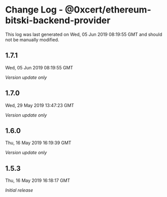 # Change Log - @0xcert/ethereum-bitski-backend-provider

This log was last generated on Wed, 05 Jun 2019 08:19:55 GMT and should not be manually modified.

## 1.7.1
Wed, 05 Jun 2019 08:19:55 GMT

*Version update only*

## 1.7.0
Wed, 29 May 2019 13:47:23 GMT

*Version update only*

## 1.6.0
Thu, 16 May 2019 16:19:39 GMT

*Version update only*

## 1.5.3
Thu, 16 May 2019 16:18:17 GMT

*Initial release*

